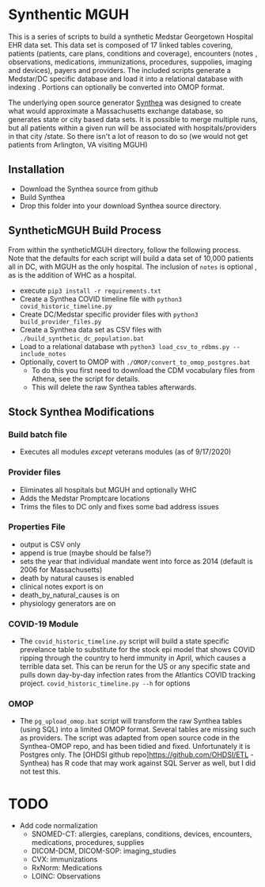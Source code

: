 # Synthentic MGUH

This is a series of scripts to build a synthetic Medstar Georgetown Hospital EHR data set. This data set is composed
 of 17 linked tables covering, patients (patients, care plans, conditions and coverage), encounters (notes
 , observations, medications, immunizations, procedures, suppolies, imaging and devices), payers and providers. The
  included scripts generate a Medstar/DC specific database and load it into a relational database with indexing
  . Portions can optionally be converted into OMOP format.
   
The underlying open source generator [Synthea](https://github.com/synthetichealth/synthea) was designed to create what 
would approximate a Massachusetts exchange database, so generates state or city based data sets. It is possible to
 merge multiple runs, but all patients within a given run will be associated with hospitals/providers in that city
 /state. So there isn't a lot of reason to do so (we would not get patients from Arlington, VA visiting MGUH)

## Installation
 * Download the Synthea source from github
 * Build Synthea
 * Drop this folder into your download Synthea source directory.
 
## SyntheticMGUH Build Process

From within the syntheticMGUH directory, follow the following process. Note that the defaults for each script will
 build a data set of 10,000 patients all in DC, with MGUH as the only hospital. The inclusion of `notes` is optional
 , as is the addition of WHC as a hospital.
 * execute `pip3 install -r requirements.txt`
 * Create a Synthea COVID timeline file with `python3 covid_historic_timeline.py`
 * Create DC/Medstar specific provider files with `python3 build_provider_files.py`
 * Create a Synthea data set as CSV files with `./build_synthetic_dc_population.bat`
 * Load to a relational database wth `python3 load_csv_to_rdbms.py --include_notes`
 * Optionally, covert to OMOP with `./OMOP/convert_to_omop_postgres.bat`
   * To do this you first need to download the CDM vocabulary files from Athena, see the script for details.
   * This will delete the raw Synthea tables afterwards.

## Stock Synthea Modifications

### Build batch file
- Executes all modules *except* veterans modules (as of 9/17/2020)

### Provider files
* Eliminates all hospitals but MGUH and optionally WHC
* Adds the Medstar Promptcare locations
* Trims the files to DC only and fixes some bad address issues

### Properties File
- output is CSV only
- append is true (maybe should be false?)
- sets the year that individual mandate went into force as 2014 (default is 2006 for Massachusetts)
- death by natural causes is enabled
- clinical notes export is on
- death_by_natural_causes is on
- physiology generators are on

### COVID-19 Module
* The `covid_historic_timeline.py` script will build a state specific prevelance table to substitute for the stock epi
 model that shows COVID ripping through the country to herd immunity in April, which causes a terrible data set. This
 can be rerun for the US or any specific state and pulls down day-by-day infection rates from the Atlantics COVID
  tracking project. `covid_historic_timeline.py --h` for options
 
### OMOP
* The `pg_upload_omop.bat` script will transform the raw Synthea tables (using SQL) into a limited OMOP format. Several
 tables are missing such as providers. The script was adapted from open source code in the Synthea-OMOP repo, and has
  been tidied and fixed. Unfortunately it is Postgres only. The [OHDSI github repo]https://github.com/OHDSI/ETL
  -Synthea) has R code that may work against SQL Server as well, but I did not test this.  


# TODO
* Add code normalization
  * SNOMED-CT: allergies, careplans, conditions, devices, encounters, medications, procedures, supplies
  * DICOM-DCM, DICOM-SOP: imaging_studies 
  * CVX: immunizations
  * RxNorm: Medications
  * LOINC: Observations 
